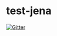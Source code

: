 # test-jena

[![Gitter](https://badges.gitter.im/Join%20Chat.svg)](https://gitter.im/Hronom/test-jena?utm_source=badge&utm_medium=badge&utm_campaign=pr-badge&utm_content=badge)